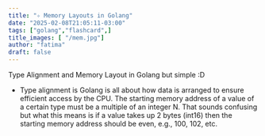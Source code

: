 ```yaml
---
title: "✧ Memory Layouts in Golang"
date: "2025-02-08T21:05:11-03:00"
tags: ["golang","flashcard",]
title_images: [ "/mem.jpg"]
author: "fatima"
draft: false
---
```

Type Alignment and Memory Layout in Golang but simple :D


- Type alignment is Golang is all about how data is arranged to ensure efficient access by the CPU. The starting memory address of a value of a certain type must be a multiple of an integer N. That sounds confusing but what this means is if a value takes up 2 bytes (int16) then the starting memory address should be even, e.g., 100, 102, etc. 